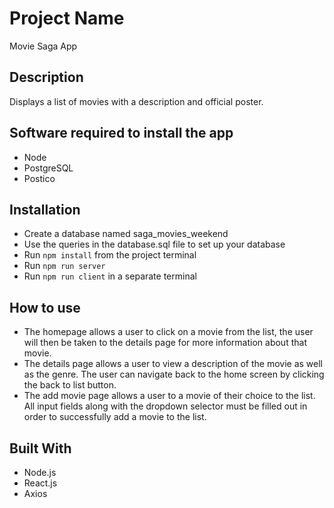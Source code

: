 # Project Name

Movie Saga App

## Description

Displays a list of movies with a description and official poster.

## Software required to install the app

- Node
- PostgreSQL
- Postico

## Installation

- Create a database named saga_movies_weekend
- Use the queries in the database.sql file to set up your database
- Run `npm install` from the project terminal
- Run `npm run server`
- Run `npm run client` in a separate terminal

## How to use

- The homepage allows a user to click on a movie from the list, the user will
  then be taken to the details page for more information about that movie.
- The details page allows a user to view a description of the movie as well
  as the genre. The user can navigate back to the home screen by clicking the
  back to list button.
- The add movie page allows a user to a movie of their choice to the list. All
  input fields along with the dropdown selector must be filled out in order to
  successfully add a movie to the list.

## Built With

- Node.js
- React.js
- Axios
